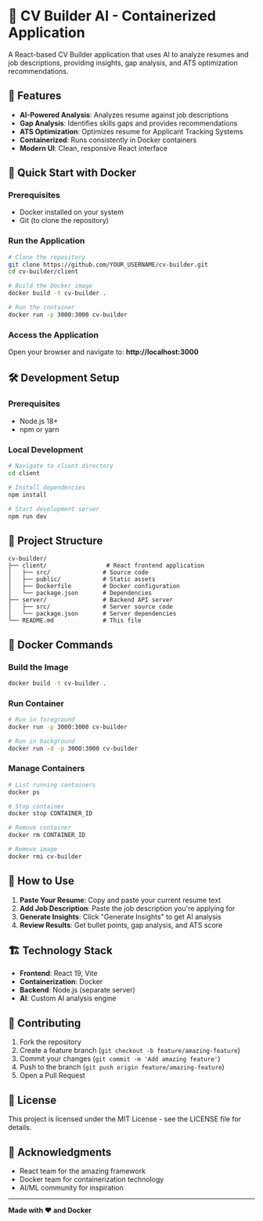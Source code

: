 # 🎯 CV Builder AI - Containerized Application

A React-based CV Builder application that uses AI to analyze resumes and job descriptions, providing insights, gap analysis, and ATS optimization recommendations.

## 🚀 Features

- **AI-Powered Analysis**: Analyzes resume against job descriptions
- **Gap Analysis**: Identifies skills gaps and provides recommendations
- **ATS Optimization**: Optimizes resume for Applicant Tracking Systems
- **Containerized**: Runs consistently in Docker containers
- **Modern UI**: Clean, responsive React interface

## 🐳 Quick Start with Docker

### Prerequisites
- Docker installed on your system
- Git (to clone the repository)

### Run the Application

```bash
# Clone the repository
git clone https://github.com/YOUR_USERNAME/cv-builder.git
cd cv-builder/client

# Build the Docker image
docker build -t cv-builder .

# Run the container
docker run -p 3000:3000 cv-builder
```

### Access the Application
Open your browser and navigate to: **http://localhost:3000**

## 🛠️ Development Setup

### Prerequisites
- Node.js 18+
- npm or yarn

### Local Development

```bash
# Navigate to client directory
cd client

# Install dependencies
npm install

# Start development server
npm run dev
```

## 📁 Project Structure

```
cv-builder/
├── client/                 # React frontend application
│   ├── src/               # Source code
│   ├── public/            # Static assets
│   ├── Dockerfile         # Docker configuration
│   └── package.json       # Dependencies
├── server/                # Backend API server
│   ├── src/               # Server source code
│   └── package.json       # Server dependencies
└── README.md              # This file
```

## 🔧 Docker Commands

### Build the Image
```bash
docker build -t cv-builder .
```

### Run Container
```bash
# Run in foreground
docker run -p 3000:3000 cv-builder

# Run in background
docker run -d -p 3000:3000 cv-builder
```

### Manage Containers
```bash
# List running containers
docker ps

# Stop container
docker stop CONTAINER_ID

# Remove container
docker rm CONTAINER_ID

# Remove image
docker rmi cv-builder
```

## 🎯 How to Use

1. **Paste Your Resume**: Copy and paste your current resume text
2. **Add Job Description**: Paste the job description you're applying for
3. **Generate Insights**: Click "Generate Insights" to get AI analysis
4. **Review Results**: Get bullet points, gap analysis, and ATS score

## 🏗️ Technology Stack

- **Frontend**: React 19, Vite
- **Containerization**: Docker
- **Backend**: Node.js (separate server)
- **AI**: Custom AI analysis engine

## 🤝 Contributing

1. Fork the repository
2. Create a feature branch (`git checkout -b feature/amazing-feature`)
3. Commit your changes (`git commit -m 'Add amazing feature'`)
4. Push to the branch (`git push origin feature/amazing-feature`)
5. Open a Pull Request

## 📄 License

This project is licensed under the MIT License - see the LICENSE file for details.

## 🙏 Acknowledgments

- React team for the amazing framework
- Docker team for containerization technology
- AI/ML community for inspiration

---

**Made with ❤️ and Docker**
